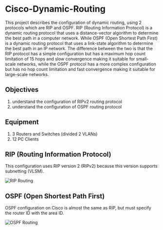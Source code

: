 # Cisco-Dynamic-Routing
This project describes the configuration of dynamic routing, using 2 protocols which are RIP and OSPF. RIP (Routing Information Protocol) is a dynamic routing protocol that uses a distance-vector algorithm to determine the best path in a computer network. While OSPF (Open Shortest Path First) is a dynamic routing protocol that uses a link-state algorithm to determine the best path in an IP network. The difference between the two is that the RIP protocol has a simple configuration but has a maximum hop count limitation of 15 hops and slow convergence making it suitable for small-scale networks, while the OSPF protocol has a more complex configuration but has no hop count limitation and fast convergence making it suitable for large-scale networks.

## Objectives
1. understand the configuration of RIPv2 routing protocol
2. understand the configuration of OSPF routing protocol

## Equipment
1. 3 Routers and Switches (divided 2 VLANs)
2. 12 PC Clients

## RIP (Routing Information Protocol)
This configuration uses RIP version 2 (RIPv2) because this version supports subnetting (VLSM).

![RIP Routing](https://github.com/user-attachments/assets/689d8edb-d087-406d-abae-d8be4bdf7d92)

## OSPF (Open Shortest Path First)
OSPF configuration on Cisco is almost the same as RIP, but must specify the router ID with the area ID.

![OSPF Routing](https://github.com/user-attachments/assets/47b382b1-4ffb-4f58-b75c-d70558a95a8f)
